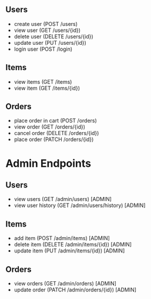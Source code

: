 ## Users
- create user (POST /users)
- view user (GET /users/{id})
- delete user (DELETE /users/{id})
- update user (PUT /users/{id}) 
- login user (POST /login) 

## Items
- view items (GET /items)
- view item (GET /items/{id})

## Orders
- place order in cart (POST /orders)
- view order (GET /orders/{id})
- cancel order (DELETE /orders/{id})
- place order (PATCH /orders/{id})

# Admin Endpoints
## Users
- view users (GET /admin/users) [ADMIN]
- view user history (GET /admin/users/history) [ADMIN]

## Items
- add item (POST /admin/items) [ADMIN]
- delete item (DELETE /admin/items/{id}) [ADMIN]
- update item (PUT /admin/items/{id}) [ADMIN]

## Orders
- view orders (GET /admin/orders) [ADMIN]
- update order (PATCH /admin/orders/{id}) [ADMIN]
